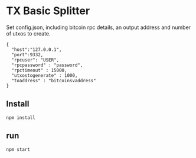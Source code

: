 # TX Basic Splitter

Set config.json, including bitcoin rpc details, an output address and number of utxos to create.

```
{
  "host":"127.0.0.1",
  "port":9332,
  "rpcuser": "USER",
  "rpcpassword" : "password",
  "rpctimeout" : 15000,
  "utxostogenerate" : 1000,
  "toaddress" : "bitcoinsvaddress"
}
```

## Install

```npm install```

## run

```npm start```